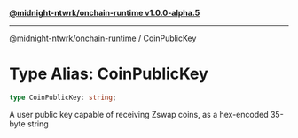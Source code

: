 [**@midnight-ntwrk/onchain-runtime v1.0.0-alpha.5**](../README.md)

***

[@midnight-ntwrk/onchain-runtime](../globals.md) / CoinPublicKey

# Type Alias: CoinPublicKey

```ts
type CoinPublicKey: string;
```

A user public key capable of receiving Zswap coins, as a hex-encoded 35-byte
string
